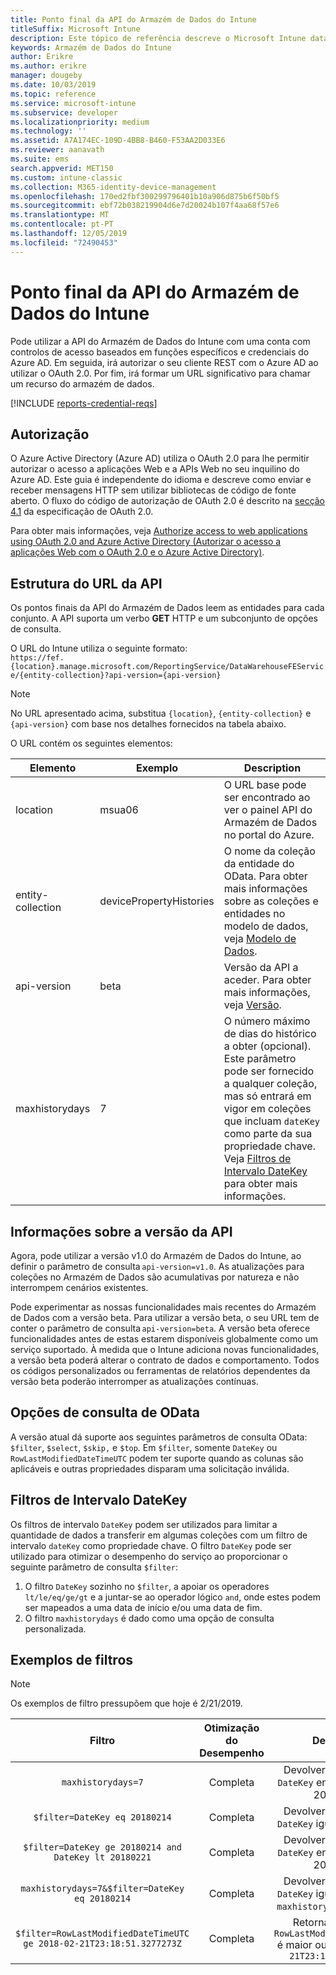```yaml
---
title: Ponto final da API do Armazém de Dados do Intune
titleSuffix: Microsoft Intune
description: Este tópico de referência descreve o Microsoft Intune data warehouse estrutura de URL da API. São fornecidos exemplos de filtro.
keywords: Armazém de Dados do Intune
author: Erikre
ms.author: erikre
manager: dougeby
ms.date: 10/03/2019
ms.topic: reference
ms.service: microsoft-intune
ms.subservice: developer
ms.localizationpriority: medium
ms.technology: ''
ms.assetid: A7A174EC-109D-4BB8-B460-F53AA2D033E6
ms.reviewer: aanavath
ms.suite: ems
search.appverid: MET150
ms.custom: intune-classic
ms.collection: M365-identity-device-management
ms.openlocfilehash: 170ed2fbf300299796401b10a906d875b6f50bf5
ms.sourcegitcommit: ebf72b038219904d6e7d20024b107f4aa68f57e6
ms.translationtype: MT
ms.contentlocale: pt-PT
ms.lasthandoff: 12/05/2019
ms.locfileid: "72490453"
---
```

# <a name="intune-data-warehouse-api-endpoint"></a>Ponto final da API do Armazém de Dados do Intune

Pode utilizar a API do Armazém de Dados do Intune com uma conta com controlos de acesso baseados em funções específicos e credenciais do Azure AD. Em seguida, irá autorizar o seu cliente REST com o Azure AD ao utilizar o OAuth 2.0. Por fim, irá formar um URL significativo para chamar um recurso do armazém de dados.

[!INCLUDE [reports-credential-reqs](../includes/reports-credential-reqs.md)]

## <a name="authorization"></a>Autorização

O Azure Active Directory (Azure AD) utiliza o OAuth 2.0 para lhe permitir autorizar o acesso a aplicações Web e a APIs Web no seu inquilino do Azure AD. Este guia é independente do idioma e descreve como enviar e receber mensagens HTTP sem utilizar bibliotecas de código de fonte aberto. O fluxo do código de autorização de OAuth 2.0 é descrito na [secção 4.1](https://tools.ietf.org/html/rfc6749#section-4.1) da especificação de OAuth 2.0.

Para obter mais informações, veja [Authorize access to web applications using OAuth 2.0 and Azure Active Directory (Autorizar o acesso a aplicações Web com o OAuth 2.0 e o Azure Active Directory)](https://docs.microsoft.com/azure/active-directory/develop/active-directory-protocols-oauth-code).

## <a name="api-url-structure"></a>Estrutura do URL da API

Os pontos finais da API do Armazém de Dados leem as entidades para cada conjunto. A API suporta um verbo **GET** HTTP e um subconjunto de opções de consulta.

O URL do Intune utiliza o seguinte formato:  
`https://fef.{location}.manage.microsoft.com/ReportingService/DataWarehouseFEService/{entity-collection}?api-version={api-version}`

> [!NOTE]
> No URL apresentado acima, substitua `{location}`, `{entity-collection}` e `{api-version}` com base nos detalhes fornecidos na tabela abaixo.

O URL contém os seguintes elementos:

| Elemento | Exemplo | Description |
|-------------------|------------|--------------------------------------------------------------------------------------------------------------------|
| location | msua06 | O URL base pode ser encontrado ao ver o painel API do Armazém de Dados no portal do Azure. |
| entity-collection | devicePropertyHistories | O nome da coleção da entidade do OData. Para obter mais informações sobre as coleções e entidades no modelo de dados, veja [Modelo de Dados](reports-ref-data-model.md). |
| api-version | beta | Versão da API a aceder. Para obter mais informações, veja [Versão](reports-api-url.md#api-version-information). |
| maxhistorydays | 7 | O número máximo de dias do histórico a obter (opcional). Este parâmetro pode ser fornecido a qualquer coleção, mas só entrará em vigor em coleções que incluam `dateKey` como parte da sua propriedade chave. Veja [Filtros de Intervalo DateKey](reports-api-url.md#datekey-range-filters) para obter mais informações. |

## <a name="api-version-information"></a>Informações sobre a versão da API

Agora, pode utilizar a versão v1.0 do Armazém de Dados do Intune, ao definir o parâmetro de consulta `api-version=v1.0`. As atualizações para coleções no Armazém de Dados são acumulativas por natureza e não interrompem cenários existentes.

Pode experimentar as nossas funcionalidades mais recentes do Armazém de Dados com a versão beta. Para utilizar a versão beta, o seu URL tem de conter o parâmetro de consulta `api-version=beta`. A versão beta oferece funcionalidades antes de estas estarem disponíveis globalmente como um serviço suportado. À medida que o Intune adiciona novas funcionalidades, a versão beta poderá alterar o contrato de dados e comportamento. Todos os códigos personalizados ou ferramentas de relatórios dependentes da versão beta poderão interromper as atualizações contínuas.

## <a name="odata-query-options"></a>Opções de consulta de OData

A versão atual dá suporte aos seguintes parâmetros de consulta OData: `$filter`, `$select`, `$skip,` e `$top`. Em `$filter`, somente `DateKey` ou `RowLastModifiedDateTimeUTC` podem ter suporte quando as colunas são aplicáveis e outras propriedades disparam uma solicitação inválida.

## <a name="datekey-range-filters"></a>Filtros de Intervalo DateKey

Os filtros de intervalo `DateKey` podem ser utilizados para limitar a quantidade de dados a transferir em algumas coleções com um filtro de intervalo `dateKey` como propriedade chave. O filtro `DateKey` pode ser utilizado para otimizar o desempenho do serviço ao proporcionar o seguinte parâmetro de consulta `$filter`:

1. O filtro `DateKey` sozinho no `$filter`, a apoiar os operadores `lt/le/eq/ge/gt` e a juntar-se ao operador lógico `and`, onde estes podem ser mapeados a uma data de início e/ou uma data de fim.
2. O filtro `maxhistorydays` é dado como uma opção de consulta personalizada.<br>

## <a name="filter-examples"></a>Exemplos de filtros

> [!NOTE]
> Os exemplos de filtro pressupõem que hoje é 2/21/2019.

|                             Filtro                             |           Otimização do Desempenho           |                                          Description                                          |
|:--------------------------------------------------------------:|:--------------------------------------------:|:---------------------------------------------------------------------------------------------:|
|    `maxhistorydays=7`                                            |    Completa                                      |    Devolver dados com um `DateKey` entre 20180214 e 20180221.                                     |
|    `$filter=DateKey eq 20180214`                                 |    Completa                                      |    Devolver dados com um `DateKey` igual a 20180214.                                                    |
|    `$filter=DateKey ge 20180214 and DateKey lt 20180221`         |    Completa                                      |    Devolver dados com um `DateKey` entre 20180214 e 20180220.                                     |
|    `maxhistorydays=7&$filter=DateKey eq 20180214`                |    Completa                                      |    Devolver dados com um `DateKey` igual a 20180214. `maxhistorydays` é ignorado.                            |
|    `$filter=RowLastModifiedDateTimeUTC ge 2018-02-21T23:18:51.3277273Z`                                |    Completa                                       |    Retornar dados com `RowLastModifiedDateTimeUTC` é maior ou igual a `2018-02-21T23:18:51.3277273Z`                             |
